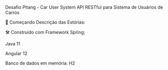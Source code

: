 Desafio Pitang - Car User System
API RESTful para Sistema de Usuários de Carros

🚀 Começando
Descrição das Estórias:

🛠️ Construído com
Framework Spring;

Java 11

Angular 12

Banco de dados em memória: H2

